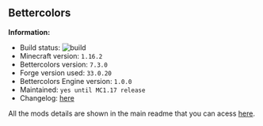 ## Bettercolors

**Information:**
- Build status: ![build](https://img.shields.io/github/workflow/status/N3ROO/Bettercolors/Build%20MC1.16.2)
- Minecraft version: `1.16.2`
- Bettercolors version: `7.3.0`
- Forge version used: `33.0.20`
- Bettercolors Engine version: `1.0.0`
- Maintained: `yes until MC1.17 release`
- Changelog: [here](CHANGELOG.MD)


All the mods details are shown in the main readme that you can acess [here](https://github.com/N3ROO/Bettercolors).